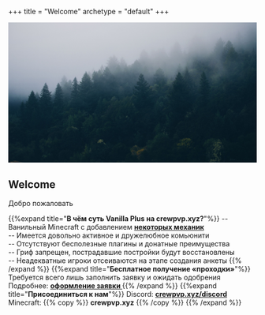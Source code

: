 +++
title = "Welcome"
archetype = "default"
+++


![121](./forest.jpg)
## Welcome
<gray>Добро пожаловать</gray>

{{%expand title="**В чём суть Vanilla Plus на crewpvp.xyz?**"%}}
-- Ванильный Minecraft с добавлением [**некоторых механик** <i class="fa-solid fa-gear"></i>](../new-mechanics)\
-- Имеется довольно активное и дружелюбное комьюнити\
-- Отсутствуют бесполезные плагины и донатные преимущества\
-- Гриф запрещен, пострадавшие постройки будут восстановлены\
-- Неадекватные игроки отсеиваются на этапе создания анкеты
{{% /expand %}}
{{%expand title="**Бесплатное получение «проходки»**"%}}
Требуется всего лишь заполнить заявку и ожидать одобрения\
Подробнее: [**оформление заявки <i class="fa-solid fa-pen fa-xs"></i>**](../about-us/start-playing)
{{% /expand %}}
{{%expand title="**Присоединиться к нам**"%}}
Discord: [**crewpvp.xyz/discord** <i class="fa-brands fa-discord fa-xs"></i>](https://discord.com/invite/uKreqjn)\
Minecraft: {{% copy %}} **crewpvp.xyz** <i class="fa-solid fa-copy fa-xs"></i> {{% /copy %}}
{{% /expand %}}
